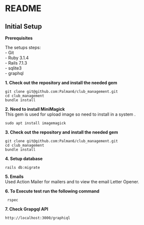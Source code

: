 # README

## Initial Setup   

**Prerequisites**  

The setups steps:  
    - Git  
    - Ruby 3.1.4  
    - Rails 7.1.3  
    - sqlite3   
    - graphql 

**1. Check out the repository and install the needed gem** 

```
git clone git@github.com:Palman6/club_management.git
cd club_management
bundle install
```

**2. Need to install MiniMagick**  
This gem is used for upload image so need to install in a system  .

``` 
sudo apt install imagemagick
```

**3. Check out the repository and install the needed gem** 

```
git clone git@github.com:Palman6/club_management.git
cd club_management
bundle install
```

**4. Setup database**  
```
rails db:migrate
```

**5. Emails**  
 Used Action Mailer for mailers and to view the email Letter Opener.

**6. To Execute test run the following command** 
```
 rspec
```

**7. Check Grapgql API** 
```
http://localhost:3000/graphiql
```